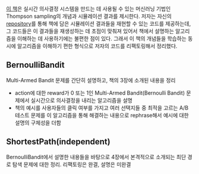 <a href=https://arxiv.org/abs/1707.02038>이 책</a>은 실시간 의사결정 시스템을 만드는 데 사용될 수 있는 머신러닝 기법인 Thompson sampling의 개념과 시뮬레이션 결과를 제시한다. 저자는 자신의 <a href=https://github.com/iosband/ts_tutorial>repository</a>를 통해 책에 담은 시뮬레이션 결과들을 재현할 수 있는 코드를 제공하는데, 그 코드들은 이 결과들을 재생성하는 데 초점이 맞춰져 있어서 책에서 설명하는 알고리즘을 이해하는 데 사용하기에는 불편한 점이 있다. 그래서 이 책의 개념들을 학습하는 동시에 알고리즘을 이해하기 편한 형식으로 저자의 코드를 리팩토링해서 정리했다.

## BernoulliBandit
Multi-Armed Bandit 문제를 간단히 설명하고, 책의 3장에 소개된 내용을 정리
- action에 대한 reward가 0 또는 1인 Multi-Armed Bandit(Bernoulli Bandit) 문제에서 실시간으로 의사결정을 내리는 알고리즘을 설명
- 책의 예시를 사용자들의 클릭 여부를 가지고 여러 선택지들 중 최적을 고르는 A/B 테스트 문제를 이 알고리즘을 통해 해결하는 내용으로 rephrase해서 예시에 대한 설명의 구체성을 더함

## ShortestPath(independent)
BernoulliBandit에서 설명한 내용들을 바탕으로 4장에서 본격적으로 소개되는 최단 경로 탐색 문제에 대한 정리. 리팩토링은 완결, 설명은 미완결